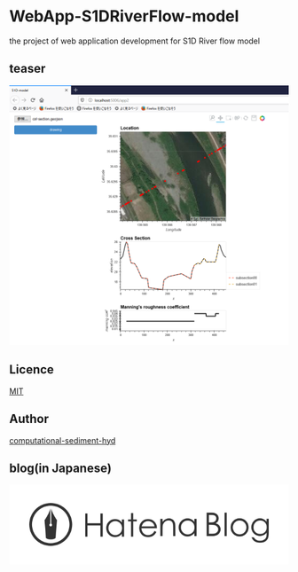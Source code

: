 # WebApp-S1DRiverFlow-model
the project of web application development  for S1D River flow model

## teaser

![demo](/teaser/desk.png)

## Licence

[MIT](https://raw.githubusercontent.com/computational-sediment-hyd/WebApp-S1DRiverFlow-model/master/LICENSE)

## Author

[computational-sediment-hyd](https://github.com/computational-sediment-hyd)

## blog(in Japanese)

[![Alt text](/hatena/hatenablog-logotype.svg)](http://computational-sediment-hyd.hatenablog.jp/)

<!-- ## twitter -->